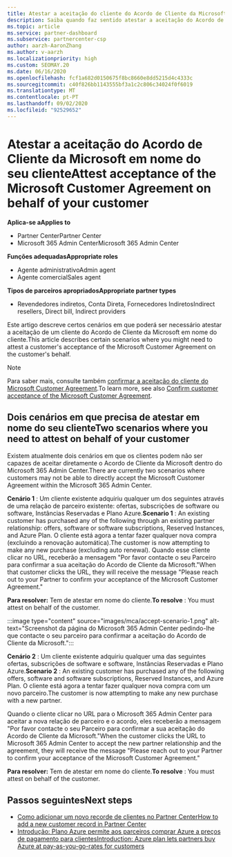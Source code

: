 ```yaml
---
title: Atestar a aceitação do cliente do Acordo de Cliente da Microsoft
description: Saiba quando faz sentido atestar a aceitação do Acordo de Cliente da Microsoft em nome do seu cliente.
ms.topic: article
ms.service: partner-dashboard
ms.subservice: partnercenter-csp
author: aarzh-AaronZhang
ms.author: v-aarzh
ms.localizationpriority: high
ms.custom: SEOMAY.20
ms.date: 06/16/2020
ms.openlocfilehash: fcf1a682d0150675f8bc8660e8dd5215d4c4333c
ms.sourcegitcommit: c40f826bb1143555bf3a1c2c806c34024f0f6019
ms.translationtype: MT
ms.contentlocale: pt-PT
ms.lasthandoff: 09/02/2020
ms.locfileid: "92529652"
---
```

# <a name="attest-acceptance-of-the-microsoft-customer-agreement-on-behalf-of-your-customer"></a><span data-ttu-id="4a808-103">Atestar a aceitação do Acordo de Cliente da Microsoft em nome do seu cliente</span><span class="sxs-lookup"><span data-stu-id="4a808-103">Attest acceptance of the Microsoft Customer Agreement on behalf of your customer</span></span>

<span data-ttu-id="4a808-104">**Aplica-se a**</span><span class="sxs-lookup"><span data-stu-id="4a808-104">**Applies to**</span></span>

- <span data-ttu-id="4a808-105">Partner Center</span><span class="sxs-lookup"><span data-stu-id="4a808-105">Partner Center</span></span>
- <span data-ttu-id="4a808-106">Microsoft 365 Admin Center</span><span class="sxs-lookup"><span data-stu-id="4a808-106">Microsoft 365 Admin Center</span></span>

<span data-ttu-id="4a808-107">**Funções adequadas**</span><span class="sxs-lookup"><span data-stu-id="4a808-107">**Appropriate roles**</span></span>

- <span data-ttu-id="4a808-108">Agente administrativo</span><span class="sxs-lookup"><span data-stu-id="4a808-108">Admin agent</span></span>
- <span data-ttu-id="4a808-109">Agente comercial</span><span class="sxs-lookup"><span data-stu-id="4a808-109">Sales agent</span></span>

<span data-ttu-id="4a808-110">**Tipos de parceiros apropriados**</span><span class="sxs-lookup"><span data-stu-id="4a808-110">**Appropriate partner types**</span></span>

- <span data-ttu-id="4a808-111">Revendedores indiretos, Conta Direta, Fornecedores Indiretos</span><span class="sxs-lookup"><span data-stu-id="4a808-111">Indirect resellers, Direct bill, Indirect providers</span></span>

<span data-ttu-id="4a808-112">Este artigo descreve certos cenários em que poderá ser necessário atestar a aceitação de um cliente do Acordo de Cliente da Microsoft em nome do cliente.</span><span class="sxs-lookup"><span data-stu-id="4a808-112">This article describes certain scenarios where you might need to attest a customer's acceptance of the Microsoft Customer Agreement on the customer's behalf.</span></span>

>[!NOTE]
><span data-ttu-id="4a808-113">Para saber mais, consulte também [confirmar a aceitação do cliente do Microsoft Customer Agreement](confirm-customer-agreement.md).</span><span class="sxs-lookup"><span data-stu-id="4a808-113">To learn more, see also [Confirm customer acceptance of the Microsoft Customer Agreement](confirm-customer-agreement.md).</span></span>

## <a name="two-scenarios-where-you-need-to-attest-on-behalf-of-your-customer"></a><span data-ttu-id="4a808-114">Dois cenários em que precisa de atestar em nome do seu cliente</span><span class="sxs-lookup"><span data-stu-id="4a808-114">Two scenarios where you need to attest on behalf of your customer</span></span>

<span data-ttu-id="4a808-115">Existem atualmente dois cenários em que os clientes podem não ser capazes de aceitar diretamente o Acordo de Cliente da Microsoft dentro do Microsoft 365 Admin Center.</span><span class="sxs-lookup"><span data-stu-id="4a808-115">There are currently two scenarios where customers may not be able to directly accept the Microsoft Customer Agreement within the Microsoft 365 Admin Center.</span></span>

<span data-ttu-id="4a808-116">**Cenário 1** : Um cliente existente adquiriu qualquer um dos seguintes através de uma relação de parceiro existente: ofertas, subscrições de software ou software, Instâncias Reservadas e Plano Azure.</span><span class="sxs-lookup"><span data-stu-id="4a808-116">**Scenario 1** : An existing customer has purchased any of the following through an existing partner relationship: offers, software or software subscriptions, Reserved Instances, and Azure Plan.</span></span> <span data-ttu-id="4a808-117">O cliente está agora a tentar fazer qualquer nova compra (excluindo a renovação automática).</span><span class="sxs-lookup"><span data-stu-id="4a808-117">The customer is now attempting to make any new purchase (excluding auto renewal).</span></span> <span data-ttu-id="4a808-118">Quando esse cliente clicar no URL, receberão a mensagem "Por favor contacte o seu Parceiro para confirmar a sua aceitação do Acordo de Cliente da Microsoft."</span><span class="sxs-lookup"><span data-stu-id="4a808-118">When that customer clicks the URL, they will receive the message "Please reach out to your Partner to confirm your acceptance of the Microsoft Customer Agreement."</span></span>  

<span data-ttu-id="4a808-119">**Para resolver:** Tem de atestar em nome do cliente.</span><span class="sxs-lookup"><span data-stu-id="4a808-119">**To resolve** : You must attest on behalf of the customer.</span></span>

:::image type="content" source="images/mca/accept-scenario-1.png" alt-text="Screenshot da página do Microsoft 365 Admin Center pedindo-lhe que contacte o seu parceiro para confirmar a aceitação do Acordo de Cliente da Microsoft.":::

<span data-ttu-id="4a808-121">**Cenário 2** : Um cliente existente adquiriu qualquer uma das seguintes ofertas, subscrições de software e software, Instâncias Reservadas e Plano Azure.</span><span class="sxs-lookup"><span data-stu-id="4a808-121">**Scenario 2** : An existing customer has purchased any of the following offers, software and software subscriptions, Reserved Instances, and Azure Plan.</span></span> <span data-ttu-id="4a808-122">O cliente está agora a tentar fazer qualquer nova compra com um novo parceiro.</span><span class="sxs-lookup"><span data-stu-id="4a808-122">The customer is now attempting to make any new purchase with a new partner.</span></span>

<span data-ttu-id="4a808-123">Quando o cliente clicar no URL para o Microsoft 365 Admin Center para aceitar a nova relação de parceiro e o acordo, eles receberão a mensagem "Por favor contacte o seu Parceiro para confirmar a sua aceitação do Acordo de Cliente da Microsoft."</span><span class="sxs-lookup"><span data-stu-id="4a808-123">When the customer clicks the URL to Microsoft 365 Admin Center to accept the new partner relationship and the agreement, they will receive the message "Please reach out to your Partner to confirm your acceptance of the Microsoft Customer Agreement."</span></span>  

<span data-ttu-id="4a808-124">**Para resolver:** Tem de atestar em nome do cliente.</span><span class="sxs-lookup"><span data-stu-id="4a808-124">**To resolve** : You must attest on behalf of the customer.</span></span>  

## <a name="next-steps"></a><span data-ttu-id="4a808-125">Passos seguintes</span><span class="sxs-lookup"><span data-stu-id="4a808-125">Next steps</span></span>

- [<span data-ttu-id="4a808-126">Como adicionar um novo recorde de clientes no Partner Center</span><span class="sxs-lookup"><span data-stu-id="4a808-126">How to add a new customer record in Partner Center</span></span>](add-a-new-customer.md)
- [<span data-ttu-id="4a808-127">Introdução: Plano Azure permite aos parceiros comprar Azure a preços de pagamento para clientes</span><span class="sxs-lookup"><span data-stu-id="4a808-127">Introduction: Azure plan lets partners buy Azure at pay-as-you-go-rates for customers</span></span>](azure-plan-lp.md)
